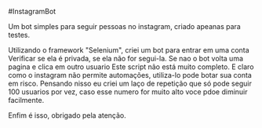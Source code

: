 #InstagramBot

Um bot simples para seguir pessoas no instagram, criado apeanas para testes.

Utilizando o framework "Selenium", criei um bot para entrar em uma conta
Verificar se ela é privada, se ela não for segui-la.
Se nao o bot volta uma pagina e clica em outro usuario
Este script não está muito completo. E claro como o instagram não permite automações, 
utiliza-lo pode botar sua conta em risco. Pensando nisso eu criei um laço de repetição
que só pode seguir 100 usuarios por vez, caso esse numero for muito alto voce pdoe diminuir facilmente.

Enfim é isso, obrigado pela atenção.
